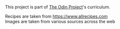 This project is part of [The Odin Project](https://www.theodinproject.com)'s curriculum.

Recipes are taken from https://www.allrecipes.com
<br>Images are taken from various sources across the web

